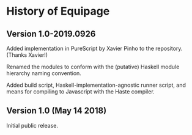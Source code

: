 History of Equipage
===================

Version 1.0-2019.0926
---------------------

Added implementation in PureScript by Xavier Pinho to the repository.
(Thanks Xavier!)

Renamed the modules to conform with the (putative) Haskell module
hierarchy naming convention.

Added build script, Haskell-implementation-agnostic runner script,
and means for compiling to Javascript with the Haste compiler.

Version 1.0 (May 14 2018)
-----------

Initial public release.
